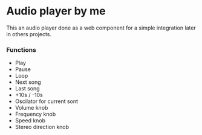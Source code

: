 # Audio player by me
This an audio player done as a web component for a simple integration later in others projects.

### Functions
- Play
- Pause
- Loop
- Next song
- Last song
- +10s / -10s
- Oscilator for current sont
- Volume knob
- Frequency knob
- Speed knob
- Stereo direction knob 
